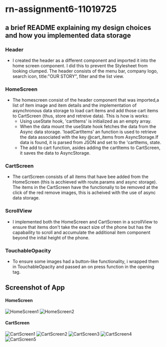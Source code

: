 # rn-assignment6-11019725

## a brief README explaining my design choices and how you implemented data storage

### Header

- I created the header as a different component and imported it into the home screen component. I did this to prevent the Stylesheet from looking clumped. The header consists of the menu bar, company logo, search icon, title:"OUR STORY", filter and the list view.

### HomeScreen

- The homescreen consist of the header component that was imported,a list of item image and item details and the implementation of asynchronous data storage to load cart items and add those cart items to CartScreen (thus, store and retreive data). This is how is works:
  - Using useState hook, 'cartItems' is initialized as an empty array.
  - When the data mount the useState hook fetches the data from the Async data storage. 'loadCartItems' an function is used to retrieve the data associated with the key @cart_items from AsyncStorage.If data is found, it is parsed from JSON and set to the 'cartItems, state.
  - The add to cart function, asides adding the cartItems to CartScreen, it saves the data to AsyncStorage.

### CartScreen

- The cartScreen consists of all items that have bee added from the HomeScreen (this is acchieved with route.params and async storage). The items in the CartScreen have the functionaliy to be removed at the click of the red remove images, this is acheived with the use of async data storage.

### ScrollView

- I implemented both the HomeScreen and CartScreen in a scrollView to ensure that items don't take the exact size of the phone but has the capabaility to scroll and accumulate the additional item component beyond the inital height of the phone.

### TouchableOpacity

- To ensure some images had a button-like functionality, i wrapped them in TouchableOpacity and passed an on press function in the opening tag.

## Screenshot of App

#### HomeScreen

![HomeScreen1](localStorageApp/assets/HomeScreen1.jpg)
![HomeScreen2](localStorageApp/assets/HomeScreen2.jpg)

#### CartScreen

![CartScreen1](localStorageApp/assets/CartScreen1.jpg)
![CartScreen2](localStorageApp/assets/CartScreen2.jpg)
![CartScreen3](localStorageApp/assets/CartScreen3.jpg)
![CartScreen4](localStorageApp/assets/CartScreen4.jpg)
![CartScreen5](localStorageApp/assets/CartScreen5.jpg)
